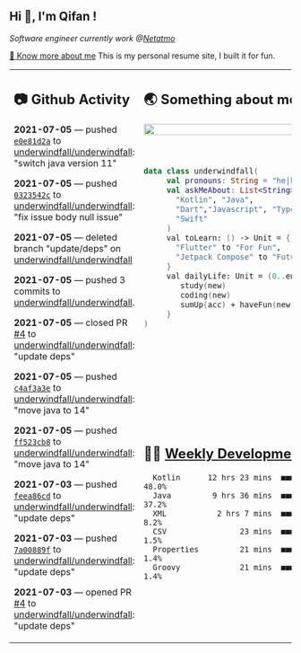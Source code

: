 <h2> Hi 👋, I'm Qifan ! </h2>
<p><em>Software engineer currently work @<a href="https://www.netatmo.com">Netatmo</a>
</em></p><p><a href="https://qifanyang.com/resume" target="_blank"> 🔭 Know more about me</a> This is my personal resume site, I built it for fun.</p>
<table><tr><td valign="top" rowspan="2">

 ## 📷 Github Activity
 <!-- githubActivity starts -->
  **2021-07-05** — pushed [`e0e81d2a`](https://github.com/underwindfall/underwindfall/commit/e0e81d2a50074058497ce38eac2739d125e421f6) to [underwindfall/underwindfall](https://api.github.com/repos/underwindfall/underwindfall): "switch java version 11"

  **2021-07-05** — pushed [`0323542c`](https://github.com/underwindfall/underwindfall/commit/0323542cedaaa74300c519f6784d0d0d8e0b0d82) to [underwindfall/underwindfall](https://api.github.com/repos/underwindfall/underwindfall): "fix issue body null issue"

  **2021-07-05** — deleted branch "update/deps" on [underwindfall/underwindfall](https://api.github.com/repos/underwindfall/underwindfall)

  **2021-07-05** — pushed 3 commits to [underwindfall/underwindfall](https://api.github.com/repos/underwindfall/underwindfall).

  **2021-07-05** — closed PR [#4](https://api.github.com/repos/underwindfall/underwindfall/pulls/4) to [underwindfall/underwindfall](https://api.github.com/repos/underwindfall/underwindfall): "update deps"

  **2021-07-05** — pushed [`c4af3a3e`](https://github.com/underwindfall/underwindfall/commit/c4af3a3e9ed89a0269d1d0a7e22ac59909427ff2) to [underwindfall/underwindfall](https://api.github.com/repos/underwindfall/underwindfall): "move java to 14"

  **2021-07-05** — pushed [`ff523cb8`](https://github.com/underwindfall/underwindfall/commit/ff523cb894ff0fe4178c78ecfdd34ce8ebf144fc) to [underwindfall/underwindfall](https://api.github.com/repos/underwindfall/underwindfall): "move java to 14"

  **2021-07-03** — pushed [`feea86cd`](https://github.com/underwindfall/underwindfall/commit/feea86cdce5c2dd24908b946161f27a7594d26a6) to [underwindfall/underwindfall](https://api.github.com/repos/underwindfall/underwindfall): "update deps"

  **2021-07-03** — pushed [`7a00889f`](https://github.com/underwindfall/underwindfall/commit/7a00889f6eaf262e1a3c128796613116c4ac3935) to [underwindfall/underwindfall](https://api.github.com/repos/underwindfall/underwindfall): "update deps"

  **2021-07-03** — opened PR [#4](https://api.github.com/repos/underwindfall/underwindfall/pulls/4) to [underwindfall/underwindfall](https://api.github.com/repos/underwindfall/underwindfall): "update deps"
 <!-- githubActivity ends -->
 </td><td valign="top">

 ## 🌏 Something about me
 <!-- profile starts -->
 <a href="https://github.com/underwindfall" width="100%">
   <img src="http://github-readme-streak-stats.herokuapp.com?user=underwindfall&theme=algolia&hide_border=true&dates=30DD8A&background=00000000" width="100%"/>
 </a>
 <br/>
 <br/>
 <br/>

 ```kotlin
 data class underwindfall(
      val pronouns: String = "he|him",
      val askMeAbout: List<String> = listOf(
        "Kotlin", "Java",
        "Dart","Javascript", "Typescript",
        "Swift"
      )
      val toLearn: () -> Unit = {
        "Flutter" to "For Fun",
        "Jetpack Compose" to "Future"
      }
      val dailyLife: Unit = (0..end).reduce { acc, new ->
         study(new)
         coding(new)
         sumUp(acc) + haveFun(new)
      }
 )
 ```
 <!-- profile ends -->
 </td></tr><tr><td valign="top">

 ## 🏊‍♂️ <a href="https://gist.github.com/underwindfall/377ee88ba1fabd1e93516e48ca9c61eb" target="_blank">Weekly Development Breakdown</a>
  <!-- codeTime starts -->
  ```text
    Kotlin      12 hrs 23 mins  ■■■■■■■■■■■■■■■□□□□□□□□□  48.0%
    Java         9 hrs 36 mins  ■■■■■■■■■■■■▥□□□□□□□□□□□  37.2%
    XML           2 hrs 7 mins  ■■■■■▥□□□□□□□□□□□□□□□□□□   8.2%
    CSV                23 mins  ■■■▦□□□□□□□□□□□□□□□□□□□□   1.5%
    Properties         21 mins  ■■■▦□□□□□□□□□□□□□□□□□□□□   1.4%
    Groovy             21 mins  ■■■▦□□□□□□□□□□□□□□□□□□□□   1.4%
  ```
  <!-- codeTime starts -->
  </td></tr></table>